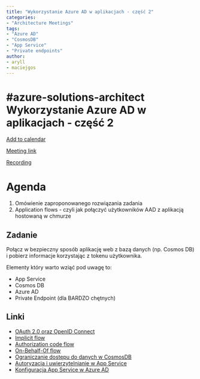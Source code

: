 ```yaml
---
title: "Wykorzystanie Azure AD w aplikacjach - część 2"
categories:
- "Architecture Meetings"
tags:
- "Azure AD"
- "CosmosDB"
- "App Service"
- "Private endpoints"
author:
- aryll
- maciejgos
---
```


# #azure-solutions-architect Wykorzystanie Azure AD w aplikacjach - część 2

[Add to calendar](https://bit.ly/3loHI9n)

[Meeting link](https://bit.ly/36jLuwk)

[Recording](https://www.youtube.com/watch?v=LVDt0l-u8Y8)

# Agenda
1. Omówienie zaproponowanego rozwiązania zadania
2. Application flows - czyli jak połączyć użytkowników AAD z aplikacją hostowaną w chmurze

## Zadanie
Połącz w bezpieczny sposób aplikację web z bazą danych (np. Cosmos DB) i pobierz informacje korzystając z tokenu użytkownika.

Elementy który warto wziąć pod uwagę to:
- App Service
- Cosmos DB
- Azure AD
- Private Endpoint (dla BARDZO chętnych)


## Linki
- [OAuth 2.0 oraz OpenID Connect](https://docs.microsoft.com/en-us/azure/active-directory/develop/active-directory-v2-protocols)
- [Implicit flow](https://docs.microsoft.com/en-us/azure/active-directory/develop/v2-oauth2-implicit-grant-flow)
- [Authorization code flow](https://docs.microsoft.com/en-us/azure/active-directory/develop/v2-oauth2-auth-code-flow)
- [On-Behalf-Of flow](https://docs.microsoft.com/en-us/azure/active-directory/develop/v2-oauth2-on-behalf-of-flow)
- [Ograniczanie dostępu do danych w CosmosDB](https://docs.microsoft.com/en-us/azure/cosmos-db/secure-access-to-data)
- [Autoryzacja i uwierzytelnianie w App Service](https://docs.microsoft.com/en-us/azure/app-service/app-service-authentication-how-to)
- [Konfiguracja App Service w Azure AD](https://docs.microsoft.com/en-us/azure/app-service/configure-authentication-provider-aad)